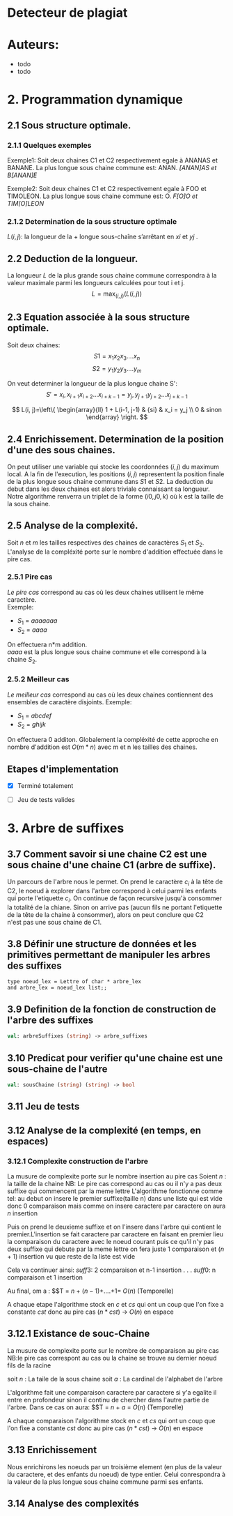 # Detecteur de plagiat

# Auteurs:
- todo
- todo

# 2. Programmation dynamique
## 2.1 Sous structure optimale.
### 2.1.1 Quelques exemples
Exemple1: Soit deux chaines C1 et C2 respectivement egale à ANANAS et BANANE.
La plus longue sous chaine commune est: ANAN.
*[ANAN]AS et B[ANAN]E*

Exemple2: Soit deux chaines C1 et C2 respectivement egale à FOO et TIMOLEON.
La plus longue sous chaine commune est: O.
*F[O]O et TIM[O]LEON*

### 2.1.2 Determination de la sous structure optimale
$L(i, j) :$ la longueur de la + longue sous-chaîne s’arrêtant en $xi$ et $yj$ .

## 2.2 Deduction de la longueur.
La longueur $L$ de la plus grande sous chaine commune  correspondra à la valeur maximale parmi les longueurs calculées pour tout i et j.
$$L = \max_{(i, j)} (L(i, j))$$
## 2.3 Equation associée à la sous structure optimale.
Soit deux chaines:
 $$S1 = x_1 x_2 x_3....x_n$$
 $$S2 = y_1 y_2 y_3....y_m$$

On veut determiner la longueur de la plus longue chaine S':
$$S'=x_i, x_{i+1}x_{i+2}...x_{i+k-1}=y_j, y_{j+1}y_{j+2}...x_{j+k-1}$$


$$ L(i, j)=\left\{
\begin{array}{ll}
 1 + L(i-1, j-1) & {si} & x_i = y_j \\
 0 & sinon
\end{array}
\right. $$

## 2.4 Enrichissement. Determination de la position d'une des sous chaines.
On peut utiliser une variable qui stocke les coordonnées $(i, j)$ du maximum local.
A la fin de l'execution, les positions $(i, j)$ representent la position finale de la
plus longue sous chaine commune dans $S1$ et $S2$. La deduction du debut dans les deux chaines
est alors triviale connaissant sa longueur.
Notre algorithme renverra un triplet de la forme $(i0, j0, k)$ où k est la taille de la sous chaine.
## 2.5 Analyse de la complexité.
Soit $n$ et $m$ les tailles respectives des chaines de caractères $S_1$ et $S_2$.
L'analyse de la compléxité porte sur le nombre d'addition effectuée dans le pire cas.

### 2.5.1 Pire cas
*Le pire cas* correspond au cas où les deux chaines utilisent le même caractère. \
Exemple:
- $S_1$  = $aaaaaaa$
- $S_2$  = $aaaa$

On effectuera n*m addition.   
$aaaa$ est la plus longue sous chaine commune et elle correspond à la chaine $S_2$.

### 2.5.2 Meilleur cas
*Le meilleur cas* correspond au cas où les deux chaines contiennent des ensembles de caractère disjoints.
Exemple:
- $S_1$  = $abcdef$
- $S_2$  = $ghijk$

On effectuera 0 additon.
Globalement la compléxité de cette approche en nombre d'addition est $O(m*n)$ avec m et n les tailles des chaines.
## Etapes d'implementation
- [x] Terminé totalement
- [ ] Jeu de tests valides


# 3. Arbre de suffixes
## 3.7 Comment savoir si une chaine C2 est une sous chaine d'une chaine C1 (arbre de suffixe).
Un parcours de l'arbre nous le permet. On prend le caractère $c_i$ à la tête de C2,
le noeud à explorer dans l'arbre correspond à celui parmi les enfants qui porte l'etiquette $c_i$.
On continue de façon recursive jusqu'à consommer la totalité de la chiane.
Sinon on arrive pas (aucun fils ne portant l'etiquette de la tête de la chaine à consommer), alors on peut conclure que C2   
n'est pas une sous chaine de C1.
## 3.8 Définir une structure de données et les primitives permettant de manipuler les arbres des suffixes
```ocaaml
type noeud_lex = Lettre of char * arbre_lex
and arbre_lex = noeud_lex list;;

```

## 3.9 Definition de la fonction de construction de l'arbre des suffixes 
```ocaml
val: arbreSuffixes (string) -> arbre_suffixes
```
## 3.10 Predicat pour verifier qu'une chaine est une sous-chaine de l'autre 
```ocaml
val: sousChaine (string) (string) -> bool
```
## 3.11 Jeu de tests
## 3.12 Analyse de la complexité (en temps, en espaces)
### 3.12.1 Complexite construction de l'arbre
La musure de complexite porte sur le nombre insertion au pire cas
Soient $n$ : la taille de la chaine 
NB: Le pire cas correspond au cas ou il n'y a pas deux suffixe qui commencent par la meme lettre 
L'algorithme fonctionne comme tel: au debut on insere le premier suffixe(taille n) dans une liste qui est vide donc 0 comparaison mais comme on insere caractere par caractere on aura $n$ insertion

Puis on prend le deuxieme suffixe et on l'insere dans l'arbre qui contient le premier.L'insertion se fait caractere par caractere en faisant en premier lieu la comparaison du caractere avec le noeud courant puis ce qu'il n'y pas deux suffixe qui debute par la meme lettre on fera juste 1 comparaison et $(n+1)$ insertion vu que reste de la liste est vide

Cela va continuer ainsi:
$suff3$: 2 comparaison et n-1 insertion
.
.
.
$suff0$: n comparaison et 1 insertion

Au final, om a :
    $$T = $n$ + $(n-1)$+....+1= $O(n)$ (Temporelle)

A chaque etape l'algorithme stock en $c$ et $cs$ qui ont un coup que l'on fixe a constante $cst$ donc au pire cas $(n*cst)$ -> $O(n)$ en espace

## 3.12.1 Existance de souc-Chaine
La musure de complexite porte sur le nombre de comparaison au pire cas
NB:le pire cas correspont au cas ou la chaine se trouve au dernier noeud fils de la racine

soit $n$ : La taile de la sous chaine
soit $a$ : La cardinal de l'alphabet de l'arbre

L'algorithme fait une comparaison caractere par caractere si y'a egalite il entre en profondeur sinon il continu de chercher dans l'autre partie de l'arbre. Dans ce cas on aura: $$T = $n$ + $a$ = $O(n)$ (Temporelle)

A chaque comparaison l'algorithme stock en $c$ et $cs$ qui ont un coup que l'on fixe a constante $cst$ donc au pire cas $(n*cst)$ -> $O(n)$ en espace

## 3.13 Enrichissement
Nous enrichirons les noeuds par un troisième element (en plus de la valeur du caractere, et des enfants du noeud) de type entier.
Celui conrespondra à la valeur de la plus longue sous chaine commune parmi ses enfants.
## 3.14 Analyse des complexités
